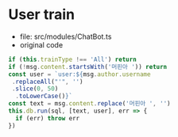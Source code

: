 # User train

- file: src/modules/ChatBot.ts
- original code
```ts
if (this.trainType !== 'All') return
if (!msg.content.startsWith('머핀아 ')) return
const user = `user:${msg.author.username
 .replaceAll("'", '')
 .slice(0, 50)
  .toLowerCase()}`
const text = msg.content.replace('머핀아 ', '')
this.db.run(sql, [text, user], err => {
  if (err) throw err
})
```